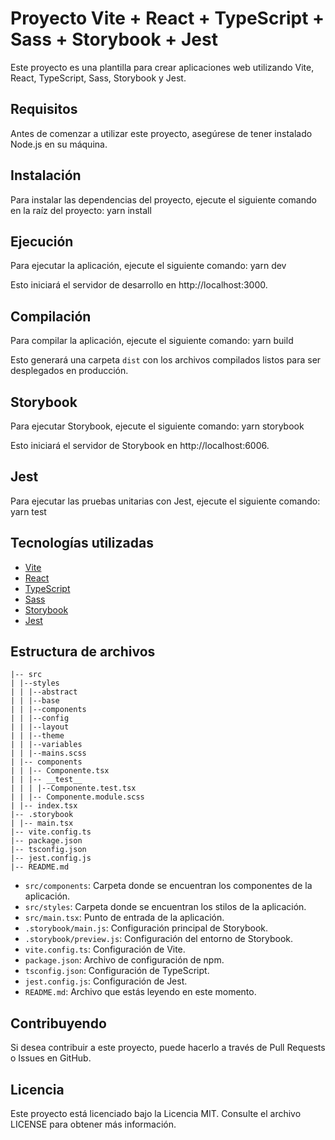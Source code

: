 # Proyecto Vite + React + TypeScript + Sass + Storybook + Jest

Este proyecto es una plantilla para crear aplicaciones web utilizando Vite, React, TypeScript, Sass, Storybook y Jest.

## Requisitos

Antes de comenzar a utilizar este proyecto, asegúrese de tener instalado Node.js en su máquina.

## Instalación

Para instalar las dependencias del proyecto, ejecute el siguiente comando en la raíz del proyecto:
    yarn install

## Ejecución

Para ejecutar la aplicación, ejecute el siguiente comando:
   yarn dev

Esto iniciará el servidor de desarrollo en http://localhost:3000.

## Compilación

Para compilar la aplicación, ejecute el siguiente comando:
    yarn build

Esto generará una carpeta `dist` con los archivos compilados listos para ser desplegados en producción.

## Storybook

Para ejecutar Storybook, ejecute el siguiente comando:
    yarn storybook

Esto iniciará el servidor de Storybook en http://localhost:6006.

## Jest

Para ejecutar las pruebas unitarias con Jest, ejecute el siguiente comando:
    yarn test

## Tecnologías utilizadas

- [Vite](https://vitejs.dev/)
- [React](https://reactjs.org/)
- [TypeScript](https://www.typescriptlang.org/)
- [Sass](https://sass-lang.com/)
- [Storybook](https://storybook.js.org/)
- [Jest](https://jestjs.io/)

## Estructura de archivos

    |-- src
    | |--styles
    | | |--abstract
    | | |--base
    | | |--components
    | | |--config
    | | |--layout
    | | |--theme
    | | |--variables
    | | |--mains.scss
    | |-- components
    | | |-- Componente.tsx
    | | |-- __test__
    | | | |--Componente.test.tsx
    | | |-- Componente.module.scss
    | |-- index.tsx
    |-- .storybook
    | |-- main.tsx
    |-- vite.config.ts
    |-- package.json
    |-- tsconfig.json
    |-- jest.config.js
    |-- README.md

- `src/components`: Carpeta donde se encuentran los componentes de la aplicación.
- `src/styles`: Carpeta donde se encuentran los stilos de la aplicación.
- `src/main.tsx`: Punto de entrada de la aplicación.
- `.storybook/main.js`: Configuración principal de Storybook.
- `.storybook/preview.js`: Configuración del entorno de Storybook.
- `vite.config.ts`: Configuración de Vite.
- `package.json`: Archivo de configuración de npm.
- `tsconfig.json`: Configuración de TypeScript.
- `jest.config.js`: Configuración de Jest.
- `README.md`: Archivo que estás leyendo en este momento.

## Contribuyendo

Si desea contribuir a este proyecto, puede hacerlo a través de Pull Requests o Issues en GitHub.

## Licencia

Este proyecto está licenciado bajo la Licencia MIT. Consulte el archivo LICENSE para obtener más información.